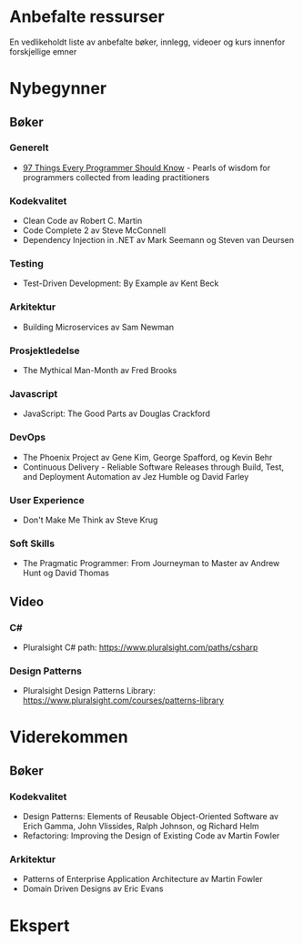 # Anbefalte ressurser
En vedlikeholdt liste av anbefalte bøker, innlegg, videoer og kurs innenfor forskjellige emner

# Nybegynner

## Bøker

### Generelt 
* [97 Things Every Programmer Should Know](https://97-things-every-x-should-know.gitbooks.io/97-things-every-programmer-should-know/en/index.html) - Pearls of wisdom for programmers collected from leading practitioners

### Kodekvalitet
* Clean Code av Robert C. Martin
* Code Complete 2 av Steve McConnell
* Dependency Injection in .NET av Mark Seemann og Steven van Deursen

### Testing
* Test-Driven Development: By Example av Kent Beck

### Arkitektur
* Building Microservices av Sam Newman

### Prosjektledelse
* The Mythical Man-Month av Fred Brooks

### Javascript
* JavaScript: The Good Parts av Douglas Crackford

### DevOps
* The Phoenix Project av Gene Kim, George Spafford, og Kevin Behr
* Continuous Delivery - Reliable Software Releases through Build, Test, and Deployment Automation av Jez Humble og David Farley

### User Experience
* Don't Make Me Think av Steve Krug

### Soft Skills
* The Pragmatic Programmer: From Journeyman to Master av Andrew Hunt og David Thomas

## Video

### C#
* Pluralsight C# path: https://www.pluralsight.com/paths/csharp

### Design Patterns
* Pluralsight Design Patterns Library: https://www.pluralsight.com/courses/patterns-library

# Viderekommen

## Bøker

### Kodekvalitet
* Design Patterns: Elements of Reusable Object-Oriented Software av Erich Gamma, John Vlissides, Ralph Johnson, og Richard Helm
* Refactoring: Improving the Design of Existing Code av Martin Fowler

### Arkitektur
* Patterns of Enterprise Application Architecture av Martin Fowler
* Domain Driven Designs av Eric Evans

# Ekspert
